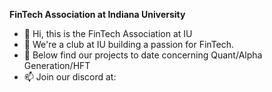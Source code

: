 **FinTech Association at Indiana University**

- 👋 Hi, this is the FinTech Association at IU
- 👀 We're a club at IU building a passion for FinTech.
- 🌱 Below find our projects to date concerning Quant/Alpha Generation/HFT
- 📫 Join our discord at: 

<!---
FinTechIU/FinTechIU is a ✨ special ✨ repository because its `README.md` (this file) appears on your GitHub profile.
You can click the Preview link to take a look at your changes.
--->
